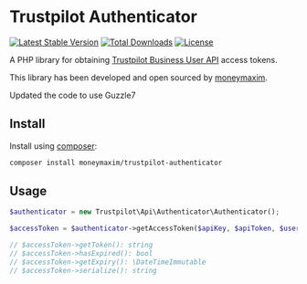# Trustpilot Authenticator

[![Latest Stable Version](https://poser.pugx.org/moneymaxim/trustpilot-authenticator/v/stable)](https://packagist.org/packages/moneymaxim/trustpilot-authenticator)
[![Total Downloads](https://poser.pugx.org/moneymaxim/trustpilot-authenticator/downloads)](https://packagist.org/packages/moneymaxim/trustpilot-authenticator)
[![License](https://poser.pugx.org/moneymaxim/trustpilot-authenticator/license)](https://packagist.org/packages/moneymaxim/trustpilot-authenticator)

A PHP library for obtaining [Trustpilot Business User API](https://developers.trustpilot.com/authentication) access tokens.

This library has been developed and open sourced by [moneymaxim](https://www.moneymaxim.co.uk).

Updated the code to use Guzzle7

## Install

Install using [composer](https://getcomposer.org/):

```sh
composer install moneymaxim/trustpilot-authenticator
```

## Usage

```php
$authenticator = new Trustpilot\Api\Authenticator\Authenticator();

$accessToken = $authenticator->getAccessToken($apiKey, $apiToken, $username, $password);

// $accessToken->getToken(): string
// $accessToken->hasExpired(): bool
// $accessToken->getExpiry(): \DateTimeImmutable
// $accessToken->serialize(): string
```
